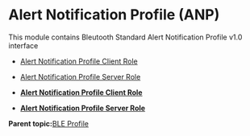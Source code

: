 # Alert Notification Profile \(ANP\)

This module contains Bleutooth Standard Alert Notification Profile v1.0 interface

-   [Alert Notification Profile Client Role](GUID-7186FE07-8012-4B6E-BFB8-596F87E09B22.md)
-   [Alert Notification Profile Server Role](GUID-EACFC936-99A6-47FD-A41B-9880BDA2745A.md)

-   **[Alert Notification Profile Client Role](GUID-7186FE07-8012-4B6E-BFB8-596F87E09B22.md)**  

-   **[Alert Notification Profile Server Role](GUID-EACFC936-99A6-47FD-A41B-9880BDA2745A.md)**  


**Parent topic:**[BLE Profile](GUID-A7DDE9E2-3D4D-46CD-A27B-8A90BCC16D8A.md)

